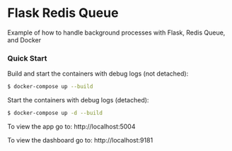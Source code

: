 # Flask Redis Queue

Example of how to handle background processes with Flask, Redis Queue, and Docker

### Quick Start

Build and start the containers with debug logs (not detached):

```sh
$ docker-compose up --build
```

Start the containers with debug logs (detached):

```sh
$ docker-compose up -d --build
```


To view the app go to: http://localhost:5004

To view the dashboard go to: http://localhost:9181

